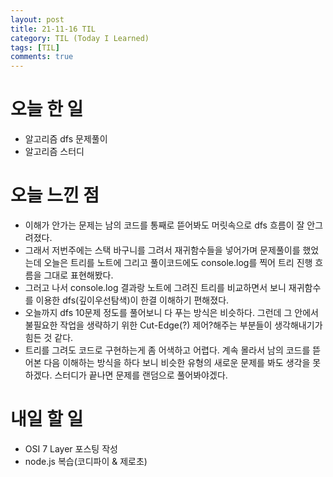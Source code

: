 ```yaml
---
layout: post
title: 21-11-16 TIL
category: TIL (Today I Learned)
tags: [TIL]
comments: true
---
```


# 오늘 한 일
- 알고리즘 dfs 문제풀이
- 알고리즘 스터디

# 오늘 느낀 점 
- 이해가 안가는 문제는 남의 코드를 통째로 뜯어봐도 머릿속으로 dfs 흐름이 잘 안그려졌다.
- 그래서 저번주에는 스택 바구니를 그려서 재귀함수들을 넣어가며 문제풀이를 했었는데 오늘은 트리를 노트에 그리고 풀이코드에도 console.log를 찍어 트리 진행 흐름을 그대로 표현해봤다. 
- 그러고 나서 console.log 결과랑 노트에 그려진 트리를 비교하면서 보니 재귀함수를 이용한 dfs(깊이우선탐색)이 한결 이해하기 편해졌다. 
- 오늘까지 dfs 10문제 정도를 풀어보니 다 푸는 방식은 비슷하다. 그런데 그 안에서 불필요한 작업을 생략하기 위한 Cut-Edge(?) 제어?해주는 부분들이 생각해내기가 힘든 것 같다. 
- 트리를 그려도 코드로 구현하는게 좀 어색하고 어렵다. 계속 몰라서 남의 코드를 뜯어본 다음 이해하는 방식을 하다 보니 비슷한 유형의 새로운 문제를 봐도 생각을 못하겠다. 스터디가 끝나면 문제를 랜덤으로 풀어봐야겠다.

# 내일 할 일 
- OSI 7 Layer 포스팅 작성
- node.js 복습(코디파이 & 제로초)